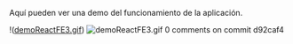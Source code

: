 Aquí pueden ver una demo del funcionamiento de la aplicación.

!([demoReactFE3.gif](https://raw.githubusercontent.com/Frontend-III/entregable-frontend-3-junio22/main/demoReactFE3.gif))
![demoReactFE3.gif](https://raw.githubusercontent.com/Frontend-III/entregable-frontend-3-junio22/main/demoReactFE3.gif)
0 comments on commit d92caf4